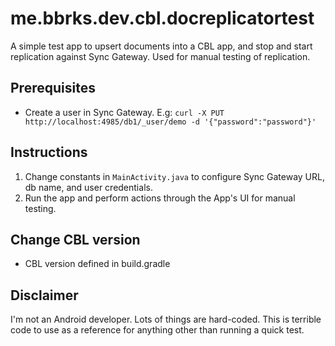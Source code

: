 # me.bbrks.dev.cbl.docreplicatortest

A simple test app to upsert documents into a CBL app, and stop and start replication against Sync Gateway. Used for manual testing of replication.

## Prerequisites

- Create a user in Sync Gateway. E.g:
`curl -X PUT http://localhost:4985/db1/_user/demo -d '{"password":"password"}'`

## Instructions
1. Change constants in `MainActivity.java` to configure Sync Gateway URL, db name, and user credentials.
2. Run the app and perform actions through the App's UI for manual testing.

## Change CBL version
- CBL version defined in build.gradle

## Disclaimer

I'm not an Android developer. Lots of things are hard-coded. This is terrible code to use as a reference for anything other than running a quick test.
